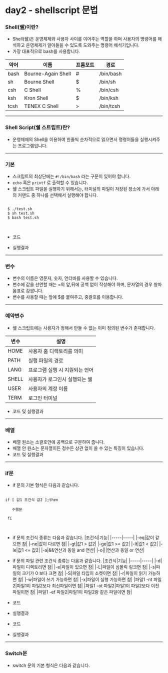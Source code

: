 # day2 - shellscript 문법

### Shell(쉘)이란?

- Shell(쉘)은 운영체제와 사용자 사이를 이어주는 역할을 하며 사용자의 명령어를 해석하고 운영체제가 알아들을 수 있도록 도와주는 명령어 해석기입니다.
- 가장 대표적으로 bash를 사용합니다.


|약어|이름|프롬포트|경로|
|-----|-----|-----|-----|
|bash|Bourne-Again Shell|#|/bin/bash|
|sh|Bourne Shell|$|/bin/sh|
|csh|C Shell|%|/bin/csh|
|ksh|Kron Shell|$|/bin/ksh|
|tcsh|TENEX C Shell|>|/bin/tcsh|

---

### Shell Script(쉘 스트립트)란?
- 운영체제의 Shell을 이용하여 한줄씩 순차적으로 읽으면서 명령어들을 실행시켜주는 프로그램입니다.

---

### 기본

- 스크립트의 최상단에는 `#!/bin/bash` 라는 구문이 있어야 합니다.
- `echo` 혹은 `printf` 로 출력할 수 있습니다.
- 쉘 스크립트 파일을 실행하기 위해서는, 터미널의 파일이 저장된 장소에 가서 아래의 커맨드 중 하나를 선택해서 실행해야 합니다.

<pre>
<code>
 $ ./test.sh
 $ sh test.sh
 $ bash test.sh
 </code>
 </pre>

 - 코드
 
 - 실행결과

---

### 변수

- 변수의 이름은 영문자, 숫자, 언더바를 사용할 수 있습니다.
- 변수에 값을 선언할 때는 =의 앞,뒤에 공백 없이 작성해야 하며, 문자열의 경우 쌍따옴표로 감쌉니다.
- 변수를 사용할 때는 앞에 $를 붙여주고, 중괄호를 이용합니다.

---

### 예약변수

- 쉘 스크립트에는 사용자가 정해서 만들 수 없는 이미 정의된 변수가 존재합니다.

|변수|설명|
|-----|-----|
|HOME|사용자 홈 디렉토리를 의미|
|PATH|실행 파일의 경로|
|LANG|프로그램 실행 시 지원되는 언어|
|SHELL|사용자가 로그인시 실행되는 쉘|
|USER|사용자의 계정 이름|
|TERM|로그인 터미널|

- 코드 및 실행결과


---

### 배열

- 배열 원소는 소괄호안에 공백으로 구분하여 줍니다.
- 배열 안 원소는 문자열이든 정수든 상관 없이 쓸 수 있는 특징이 있습니다.
- 코드 및 실행결과

---

### if문

- if 문의  기본 형식은 다음과 같습니다.
<pre>
<code>
if [ 값1 조건식 값2 ];then

   수행문

 fi
 </code>
 </pre>

- if 문의 조건식 종류는 다음과 같습니다.
|조건식|기능|
|-----|-----|
|-eq|값이 같으면 참|
|-ne|값이 다르면 참|
|-gt|값1 > 값2|
|-ge|값1 >= 값2|
|-lt|값1 < 값2|
|-le|값1 <= 값2|
|-a|&&연산과 동일 and 연산|
|-o|||연산과 동일 or 연산|

- if 문의 파일 관련 조건식 종류는 다음과 같습니다.
|조건식|기능|
|-----|-----|
|-d|파일이 디렉토리면 참|
|-e|파일이 있으면 참|
|-L|파일이 심볼릭 링크면 참|
|-s|파일의 크기가 0 보다 크면 참|
|-S|파일 타입이 소켓이면 참|
|-r|파일이 읽기 가능하면 참|
|-w|파일이 쓰기 가능하면 참|
|-x|파일이 실행 가능하면 참|
|파일1 -nt 파일2|파일1이 파일2보다 최신파일이면 참|
|파일1 -ot 파일2|파일1이 파일2보다 이전파일이면 참|
|파일1 -ef 파일2|파일1이 파일2랑 같은 파일이면 참|

- 코드
- 실행결과
- 코드
- 실행결과

---

### Switch문
- switch 문의 기본 형식은 다음과 같습니다.
